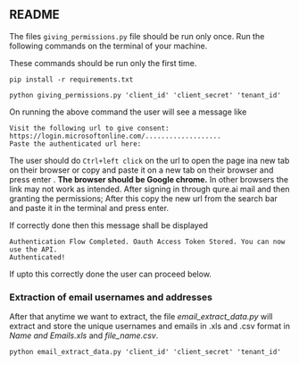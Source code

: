 ## README
The files ```giving_permissions.py``` file should be run only once. 
Run the following commands on the terminal of your machine.

These commands should be run only the first time.
```
pip install -r requirements.txt

python giving_permissions.py 'client_id' 'client_secret' 'tenant_id'
````
On running the above command the user will see a message like 
```
Visit the following url to give consent:
https://login.microsoftonline.com/...................
Paste the authenticated url here:

```

The user should do ```Ctrl+left click``` on the url to open the page ina new tab on their browser or copy and paste it  on a new tab on their browser and press enter . **The browser should be Google chrome.** In other browsers the link may not work as intended. After signing in through qure.ai mail and then granting the permissions;
After this copy the new url from the search bar and paste it in the terminal and press enter. 

If correctly done then this message shall be displayed 
```
Authentication Flow Completed. Oauth Access Token Stored. You can now use the API.
Authenticated!
```
If upto this correctly done the user can proceed below.





### Extraction of email usernames and addresses 
After that anytime we want to extract, the file *email_extract_data.py* will extract and store the unique usernames and emails in .xls and .csv format in *Name and Emails.xls* and *file_name.csv*.
```
python email_extract_data.py 'client_id' 'client_secret' 'tenant_id'
```

